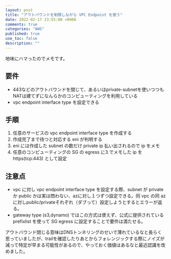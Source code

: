 ```yaml
---
layout: post
title: "アウトバウンドを制限しながら VPC Endpoint を使う"
date: 2022-02-17 23:55:00 +0900
comments: true
categories: "AWS"
published: true
use_toc: false
description: ""
---
```


地味にハマったのでメモです。

## 要件

* 443などのアウトバウンドを閉じて、あるいはprivate-subnetを使いつつもNATは建てずになんらかのコンピューティングを利用している
* vpc endpoint interface type を設定できる

## 手順

1. 任意のサービスの vpc endpoint interface type を作成する
2. 作成完了まで待つと対応する eni が判明する
3. eni には作成した subnet の数だけ private ip 払い出されるので ip をメモ
4. 任意のコンピューティングの SG の egress に3.でメモした ip を https(tcp:443) として設定

## 注意点

* vpc に対し vpc endpoint interface type を設定する際、subnet が private か public かは実は問わない、azに対し１つずつ設定できる。同 vpc の同 az に対しpublic/privateそれぞれ（ダブって）設定しようとするとエラーが返る。
* gateway type (s3,dynamo) ではこの方式は使えず、公式に提供されている prefixlist を使って SG egress に設定することで要件は満たせる。

アウトバウンド閉じる意味はDNSトンネリングのせいで薄れているなと長らく思っていましたが、trailを確認したりあとからフォレンジックする際にノイズが減って特定が早まる可能性があるので、やっておく価値はあるなと最近認識を改めました。